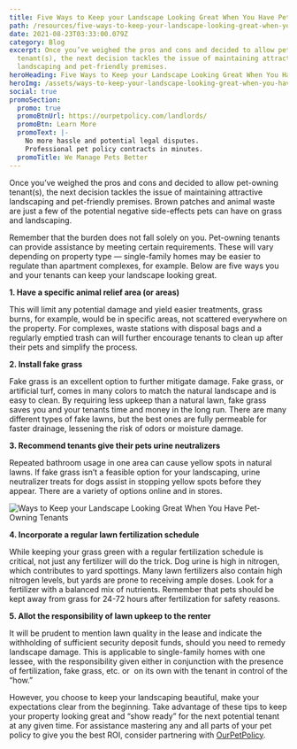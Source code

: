 ```yaml
---
title: Five Ways to Keep your Landscape Looking Great When You Have Pet-Owning Tenants
path: /resources/five-ways-to-keep-your-landscape-looking-great-when-you-have-pet-owning-tenants
date: 2021-08-23T03:33:00.079Z
category: Blog
excerpt: Once you’ve weighed the pros and cons and decided to allow pet-owning
  tenant(s), the next decision tackles the issue of maintaining attractive
  landscaping and pet-friendly premises.
heroHeading: Five Ways to Keep your Landscape Looking Great When You Have Pet-Owning Tenants
heroImg: /assets/ways-to-keep-your-landscape-looking-great-when-you-have-pet-owning-tenants.png
social: true
promoSection:
  promo: true
  promoBtnUrl: https://ourpetpolicy.com/landlords/
  promoBtn: Learn More
  promoText: |-
    No more hassle and potential legal disputes.
    Professional pet policy contracts in minutes.
  promoTitle: We Manage Pets Better​
---
```

Once you’ve weighed the pros and cons and decided to allow pet-owning tenant(s), the next decision tackles the issue of maintaining attractive landscaping and pet-friendly premises. Brown patches and animal waste are just a few of the potential negative side-effects pets can have on grass and landscaping.

Remember that the burden does not fall solely on you. Pet-owning tenants can provide assistance by meeting certain requirements. These will vary depending on property type — single-family homes may be easier to regulate than apartment complexes, for example. Below are five ways you and your tenants can keep your landscape looking great.



**1. Have a specific animal relief area (or areas)**

This will limit any potential damage and yield easier treatments, grass burns, for example, would be in specific areas, not scattered everywhere on the property. For complexes, waste stations with disposal bags and a regularly emptied trash can will further encourage tenants to clean up after their pets and simplify the process.



**2. Install fake grass**

Fake grass is an excellent option to further mitigate damage. Fake grass, or artificial turf, comes in many colors to match the natural landscape and is easy to clean. By requiring less upkeep than a natural lawn, fake grass saves you and your tenants time and money in the long run. There are many different types of fake lawns, but the best ones are fully permeable for faster drainage, lessening the risk of odors or moisture damage. 



**3. Recommend tenants give their pets urine neutralizers**

Repeated bathroom usage in one area can cause yellow spots in natural lawns. If fake grass isn’t a feasible option for your landscaping, urine neutralizer treats for dogs assist in stopping yellow spots before they appear. There are a variety of options online and in stores. 

![Ways to Keep your Landscape Looking Great When You Have Pet-Owning Tenants](/assets/ways-to-keep-landscape-looking-great-when-you-have-pet-owning-tenants.png "Ways to Keep your Landscape Looking Great When You Have Pet-Owning Tenants")

**4. Incorporate a regular lawn fertilization schedule**

While keeping your grass green with a regular fertilization schedule is critical, not just any fertilizer will do the trick. Dog urine is high in nitrogen, which contributes to yard spottings. Many lawn fertilizers also contain high nitrogen levels, but yards are prone to receiving ample doses. Look for a fertilizer with a balanced mix of nutrients. Remember that pets should be kept away from grass for 24-72 hours after fertilization for safety reasons.



**5. Allot the responsibility of lawn upkeep to the renter**

It will be prudent to mention lawn quality in the lease and indicate the withholding of sufficient security deposit funds, should you need to remedy landscape damage. This is applicable to single-family homes with one lessee, with the responsibility given either in conjunction with the presence of fertilization, fake grass, etc. or  on its own with the tenant in control of the “how.”



However, you choose to keep your landscaping beautiful, make your expectations clear from the beginning. Take advantage of these tips to keep your property looking great and “show ready” for the next potential tenant at any given time. For assistance mastering any and all parts of your pet policy to give you the best ROI, consider partnering with [OurPetPolicy](https://www.ourpetpolicy.com/landlords/).